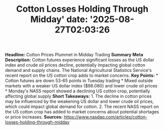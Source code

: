 ﻿---
title: "Cotton Losses Holding Through Midday'
date: '2025-08-27T02:03:26"
category: "Markets"
summary: ""
slug: "cotton losses holding through midday"
source_urls:
  - "https://www.nasdaq.com/articles/cotton-losses-holding-through-midday"
seo:
  title: "Cotton Losses Holding Through Midday | Hash n Hedge'
  description: '"
  keywords: ["news", "markets", "brief"]
---
**Headline:** Cotton Prices Plummet in Midday Trading  **Summary Meta Description:** Cotton futures experience significant losses as the US dollar index and crude oil prices decline, potentially impacting global cotton demand and supply chains. The National Agricultural Statistics Service's recent report on the US cotton crop adds to market concerns.  **Key Points:**  * Cotton futures are down 53-65 points in Tuesday trading * Mixed outside markets with a weaker US dollar index ($98.080) and lower crude oil prices * Monday's NASS report showed a declining US cotton crop, potentially affecting global supply  **Short Takeaways:**  1. The decline in cotton prices may be influenced by the weakening US dollar and lower crude oil prices, which could impact global demand for cotton. 2. The recent NASS report on the US cotton crop has added to market concerns about potential shortages or price increases.  **Sources:**  https://www.nasdaq.com/articles/cotton-losses-holding-through-midday 
